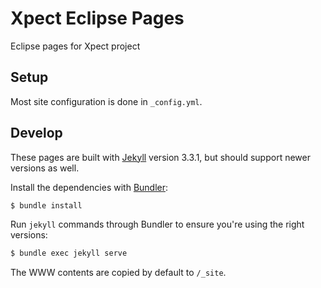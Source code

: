 # Xpect Eclipse Pages

Eclipse pages for Xpect project


## Setup

Most site configuration is done in `_config.yml`.

## Develop

These pages are built with [Jekyll](http://jekyllrb.com/) version 3.3.1, but should support newer versions as well.

Install the dependencies with [Bundler](http://bundler.io/):

~~~bash
$ bundle install
~~~

Run `jekyll` commands through Bundler to ensure you're using the right versions:

~~~bash
$ bundle exec jekyll serve
~~~

The WWW contents are copied by default to `/_site`.
